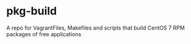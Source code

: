 # pkg-build
A repo for VagrantFiles, Makefiles and scripts that build CentOS 7 RPM packages of free applications
